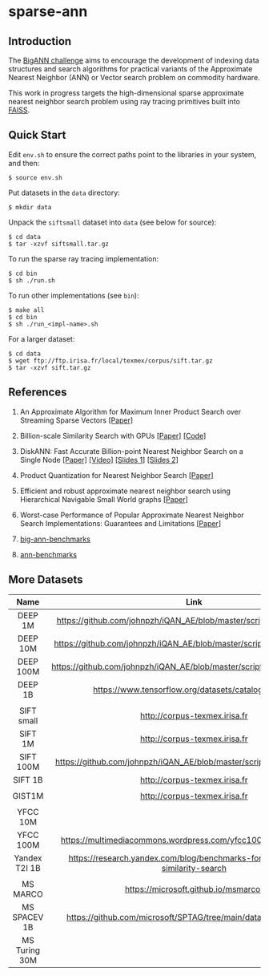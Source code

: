 # sparse-ann

## Introduction
The [BigANN challenge](https://big-ann-benchmarks.com/neurips23.html) aims to encourage the development of indexing data structures and search algorithms 
for practical variants of the Approximate Nearest Neighbor (ANN) or Vector search problem on commodity hardware.

This work in progress targets the high-dimensional sparse approximate nearest neighbor search problem using ray tracing primitives built into [FAISS](https://github.com/facebookresearch/faiss).

## Quick Start

Edit `env.sh` to ensure the correct paths point to the libraries in your system, and then:

    $ source env.sh

Put datasets in the `data` directory:

    $ mkdir data

Unpack the `siftsmall` dataset into `data` (see below for source):

    $ cd data
    $ tar -xzvf siftsmall.tar.gz

To run the sparse ray tracing implementation:
    
    $ cd bin
    $ sh ./run.sh

To run other implementations (see `bin`):

    $ make all
    $ cd bin
    $ sh ./run_<impl-name>.sh

For a larger dataset:
    
    $ cd data
    $ wget ftp://ftp.irisa.fr/local/texmex/corpus/sift.tar.gz
    $ tar -xzvf sift.tar.gz

## References

1. An Approximate Algorithm for Maximum Inner Product Search over Streaming Sparse Vectors [[Paper]](https://arxiv.org/abs/2301.10622)

2. Billion-scale Similarity Search with GPUs [[Paper]](https://arxiv.org/abs/1702.08734) [[Code]](https://github.com/facebookresearch/faiss)

3. DiskANN: Fast Accurate Billion-point Nearest Neighbor Search on a Single Node [[Paper]](https://proceedings.neurips.cc/paper_files/paper/2019/file/09853c7fb1d3f8ee67a61b6bf4a7f8e6-Paper.pdf)
[[Video]](https://www.microsoft.com/en-us/research/video/research-talk-approximate-nearest-neighbor-search-systems-at-scale/)
[[Slides 1]](https://cvpr.thecvf.com/media/cvpr-2023/Slides/18545_SzZdLZD.pdf)
[[Slides 2]](https://people.csail.mit.edu/jshun/6506-s24/lectures/lecture21-2.pdf)

4. Product Quantization for Nearest Neighbor Search [[Paper]](https://ieeexplore.ieee.org/document/5432202)

5. Efficient and robust approximate nearest neighbor search using Hierarchical Navigable Small World graphs [[Paper]](https://arxiv.org/ftp/arxiv/papers/1603/1603.09320.pdf)

6. Worst-case Performance of Popular Approximate Nearest Neighbor Search Implementations: Guarantees and Limitations [[Paper]](https://proceedings.neurips.cc/paper_files/paper/2023/file/d0ac28b79816b51124fcc804b2496a36-Paper-Conference.pdf)

7. [big-ann-benchmarks](https://github.com/harsha-simhadri/big-ann-benchmarks/tree/main)

8. [ann-benchmarks](https://ann-benchmarks.com/)

## More Datasets

|      Name     |                                       Link                                      |  # Datapoints | Dimensions |  Format |
|:-------------:|:-------------------------------------------------------------------------------:|:-------------:|:----------:|:-------:|
| DEEP 1M       | https://github.com/johnpzh/iQAN_AE/blob/master/scripts/get.deep1m.sh            |     1,000,000 |         96 | float32 |
| DEEP 10M      | https://github.com/johnpzh/iQAN_AE/blob/master/scripts/get.deep10m.sh           |    10,000,000 |         96 | float32 |
| DEEP 100M     | https://github.com/johnpzh/iQAN_AE/blob/master/scripts/get.deep100m.sh          |   100,000,000 |         96 | float32 |
| DEEP 1B       | https://www.tensorflow.org/datasets/catalog/deep1b                              | 1,000,000,000 |         96 | float32 |
|               |                                                                                 |               |            |         |
| SIFT small    | http://corpus-texmex.irisa.fr                                                   |        10,000 |        128 | float32 |
| SIFT 1M       | http://corpus-texmex.irisa.fr                                                   |     1,000,000 |        128 | float32 |
| SIFT 100M     | https://github.com/johnpzh/iQAN_AE/blob/master/scripts/get.sift100m.sh          |   100,000,000 |        128 | float32 |
| SIFT 1B       | http://corpus-texmex.irisa.fr                                                   | 1,000,000,000 |        128 |   uint8 |
|               |                                                                                 |               |            |         |
| GIST1M        | http://corpus-texmex.irisa.fr                                                   |     1,000,000 |        960 | float32 |
|               |                                                                                 |               |            |         |
| YFCC 10M      |                                                                                 |    10,000,000 |        192 |   uint8 |
| YFCC 100M     | https://multimediacommons.wordpress.com/yfcc100m-core-dataset/                  |    99,200,000 |        192 |   uint8 |
| Yandex T2I 1B | https://research.yandex.com/blog/benchmarks-for-billion-scale-similarity-search | 1,000,000,000 |        200 | float32 |
|               |                                                                                 |               |            |         |
| MS MARCO      | https://microsoft.github.io/msmarco/                                            |     8,841,823 |    ~30,000 | float32 |
| MS SPACEV 1B  | https://github.com/microsoft/SPTAG/tree/main/datasets/SPACEV1B                  | 1,402,020,720 |        100 | float32 |
| MS Turing 30M |                                                                                 |    30,000,000 |        100 | float32 |
